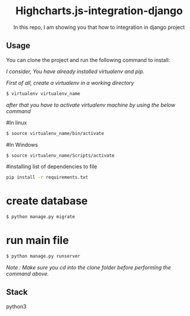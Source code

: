 <div align="center"><h1> Highcharts.js-integration-django </h1> </div>
<div align="center"> In this repo, I am showing you that how to integration in django project </div>


Usage
-------
You can clone the project and run the following command to install: 

*I consider, You have already installed virtualenv and pip.*

*First of all, create a virtualenv in a working directory*

```bash
$ virtualenv virtualenv_name
```
*after that you have to activate virtualenv machine by using the below command*

#In linux
```bash
$ source virtualenv_name/bin/activate
```
#In Windows
```bash
$ source virtualenv_name/Scripts/activate
```


#installing list of dependencies to file
```bash
pip install -r requirements.txt
```

# create database  
```bash
$ python manage.py migrate
```


# run main file 
```bash
$ python manage.py runserver
```

*Note  : Make sure you cd into the *clone* folder before performing the command above.*


Stack
------
python3


